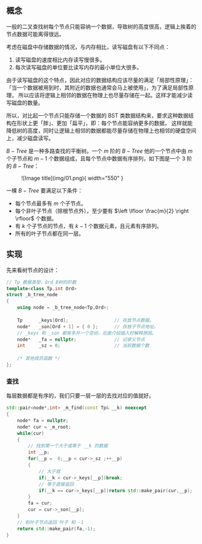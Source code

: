 
## **概念**

一般的二叉查找树每个节点只能容纳一个数据，导致树的高度很高，逻辑上挨着的节点数据可能离得很远。

考虑在磁盘中存储数据的情况，与内存相比，读写磁盘有以下不同点：

1. 读写磁盘的速度相比内存读写慢很多。
2. 每次读写磁盘的单位要比读写内存的最小单位大很多。

由于读写磁盘的这个特点，因此对应的数据结构应该尽量的满足「局部性原理」：「当一个数据被用到时，其附近的数据也通常会马上被使用」，为了满足局部性原理， 所以应该将逻辑上相邻的数据在物理上也尽量存储在一起。这样才能减少读写磁盘的数量。

所以，对比起一个节点只能存储一个数据的 BST 类数据结构来，要求这种数据结构在形状上更「胖」、更加「扁平」，即：每个节点能容纳更多的数据， 这样就能降低树的高度，同时让逻辑上相邻的数据都能尽量存储在物理上也相邻的硬盘空间上，减少磁盘读写。

$B-Tree$ 是一种多路查找的平衡树。一个 $m$ 阶的 $B-Tree$ 他的一个节点中由 $m$ 个子节点和 $m - 1$ 个数据组成，且每个节点中数据有序排列，如下图是一个 $3$ 阶的 $B-Tree$：

<figure markdown="span">
  ![Image title](img/01.png){ width="550" }
</figure>

一棵 $B-Tree$ 要满足以下条件：

- 每个节点最多有 $m$ 个子节点。
- 每个非叶子节点（除根节点外），至少要有 $\left \lfloor \frac{m}{2}  \right \rfloor$ 个数据。
- 有 $k$ 个子节点的节点，有 $k-1$ 个数据元素，且元素有序排列。
- 所有的叶子节点都在同一层。


## **实现**

先来看树节点的设计：

```cpp
// Tp 数据类型，Ord B树的阶数
template<class Tp,int Ord>
struct _b_tree_node
{
    using node = _b_tree_node<Tp,Ord>;
    
    Tp      _keys[Ord];                 // 存放节点数据。
    node*   _son[Ord + 1] = { 0 };      // 存放子节点地址。
    // _keys 和 _son 都有多开一个空间，后面介绍插入时解释原因。
    node*   _fa = nullptr;              // 记录父节点
    int     _sz = 0;                    // 当前数据个数

    /* 其他成员函数 */
};
```

### **查找**

每层数据都是有序的，我们只要一层一层的去找对应的值就好。

```cpp
std::pair<node*,int> _m_find(const Tp& __k) noexcept
{
    node* fa = nullptr;
    node* cur = _m_root;
    while(cur)
    {
        // 找到第一个大于或等于 __k 的数据
        int __p;
        for(__p =  0;__p < cur->_sz ;++__p)
        {
            // 大于就
            if(__k < cur->_keys[__p])break;
            // 等于直接返回
            if(__k == cur->_keys[__p])return std::make_pair(cur,__p);
        }
        fa = cur;
        cur = cur->_son[__p];
    }
    // 到叶子节点返回 叶子 和 -1
    return std::make_pair(fa,-1);
}
```

